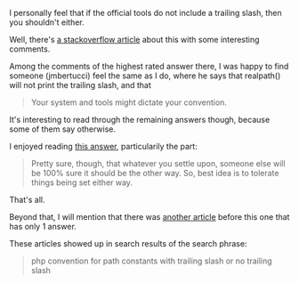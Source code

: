 I personally feel that if the official tools do not include a trailing slash, then you shouldn't either.

Well, there's [a stackoverflow article](https://stackoverflow.com/questions/980255/should-a-directory-path-variable-end-with-a-trailing-slash) about this with some interesting comments.

Among the comments of the highest rated answer there, I was happy to find someone (jmbertucci) feel the same as I do, where he says that realpath() will not print the trailing slash, and that
> Your system and tools might dictate your convention.

It's interesting to read through the remaining answers though, because some of them say otherwise.

I enjoyed reading [this answer](https://stackoverflow.com/a/980290), particularily the part:
> Pretty sure, though, that whatever you settle upon, someone else will be 100% sure it should be the other way. So, best idea is to tolerate things being set either way.

That's all.

Beyond that, I will mention that there was [another article](https://stackoverflow.com/questions/17419460/should-i-save-a-path-with-or-without-a-trailing-slash-at-the-end-whats-the-con) before this one that has only 1 answer.

These articles showed up in search results of the search phrase:
> php convention for path constants with trailing slash or no trailing slash
